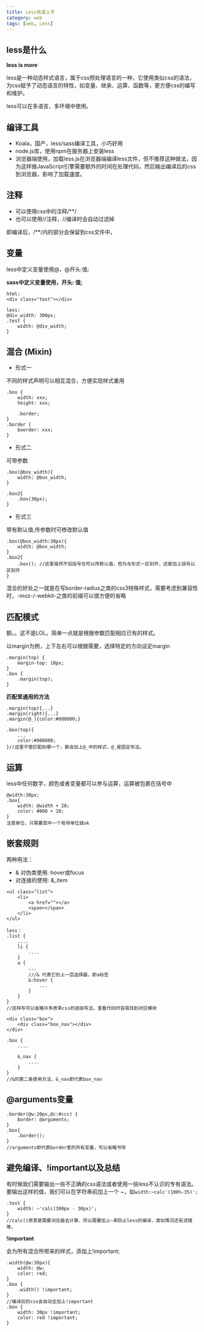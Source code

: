 ```yaml
---
title: Less快速上手
category: web
tags: [web, Less]
---
```


## less是什么

**less is more**

less是一种动态样式语言，属于css预处理语言的一种，它使用类似css的语法，为css赋予了动态语言的特性，如变量、继承、运算、函数等，更方便css的编写和维护。

less可以在多语言、多环境中使用。

## 编译工具

- Koala，国产，less/sass编译工具，小巧好用
- node.js库，使用npm在服务器上安装less
- 浏览器端使用，加载less.js在浏览器端编译less文件，但不推荐这种做法，因为这样做JavaScript引擎需要额外的时间在处理代码，然后输出编译后的css到浏览器，影响了加载速度。

## 注释

- 可以使用css中的注释/**/
- 也可以使用//注释，//编译时会自动过滤掉

即编译后，/**/内的部分会保留到css文件中。

## 变量

less中定义变量使用@，@开头:值;

**sass中定义变量使用$，$开头: 值;**

```
html:
<div class="test"></div>

less:
@div_width: 300px;
.test {
    width: @div_width;
}
```

## 混合 (Mixin)

- 形式一

不同的样式声明可以相互混合，方便实现样式重用

```
.box {
    width: xxx;
    height: xxx;

    .border;
}
.border {
    boerder: xxx;
}
```

- 形式二

可带参数

```
.box(@box_width){
    width: @box_width;
}

.box2{
    .box(30px);
}
```

- 形式三

带有默认值,传参数时可修改默认值

```
.box(@box_width:30px){
    width: @box_width;
}
.box2{
    .box(); //这里虽然不加括号也可以传默认值，但为与形式一区别开，还是加上括号以区别开
}
```

混合的好处之一就是在写border-radius之类的css3特殊样式，需要考虑到兼容性时，-moz-/-webkit-之类的前缀可以很方便的省略

## 匹配模式

额。。这不是LOL。简单一点就是根据参数匹配相应已有的样式。

以margin为例，上下左右可以根据需要，选择特定的方向设定margin

```
.margin(top) {
    margin-top: 10px;
}
.box {
    .margin(top);
}
```

**匹配里通用的方法**

```
.margin(top){...}
.margin(right){...}
.margin(@_){color:#000000;}

.box(top){
    ...
    color:#000000;
}//这里不管匹配到哪一个，都会加上@_中的样式，@_是固定写法。
```

## 运算

less中任何数字，颜色或者变量都可以参与运算，运算被包裹在括号中

```
@width:30px;
.box{
    width: @width + 20;
    color: #000 + 20;
}
注意单位，只需要其中一个有待单位就ok
```

## 嵌套规则

两种用法：

- & 对伪类使用: hover或focus
- 对连接的使用: &_item

```
<ul class="list">
    <li>
        <a href=""></a>
        <span></span>
    </li>
</ul>

less：
.list {
    ....
    li {
        ....
    }
    a {
        ...
        ///& 代表它的上一层选择器，即a标签
        &:hover {
            ...
        }
    }
}
//这样写可以省略许多原来css的逐级写法，查看代码时容易找到对应模块
```

```
<div class="box">
    <div class="box_nav"></div>
</div>

.box {
    ....

	&_nav {
        ....
    }
}
//&的第二条使用方法，&_nav即代表box_nav
```

## @arguments变量

```
.border(@w:20px,@c:#ccc) {
    border: @arguments;
}
.box{
    .border();
}
//arguments即代表border里的所有变量，可以省略书写
```

## 避免编译、!important以及总结

有时候我们需要输出一些不正确的css语法或者使用一些less不认识的专有语法。
要输出这样的值，我们可以在字符串前加上一个 ~，如`width:~calc'(100%-35)';`

```
.test {
    width: ~'calc(300px - 30px)';
}
//calc()原意是需要浏览器去计算，所以需要加上~来防止less的编译，类似情况还有滤镜等。
```

**!important**

会为所有混合所带来的样式，添加上!important;

```
.width(@w:30px){
    width: @w;
    color: red;
}
.box {
    .width() !important;
}
//编译后的css会自动全加上!important
.box {
    width: 30px !important;
    color: red !important;
}
```